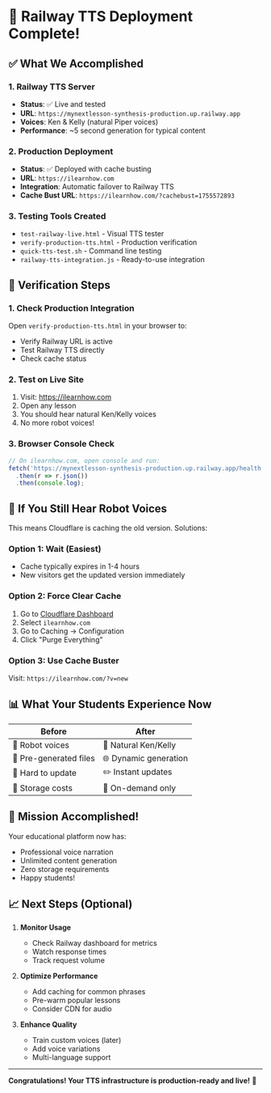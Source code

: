 # 🎊 Railway TTS Deployment Complete!

## ✅ What We Accomplished

### 1. **Railway TTS Server** 
- **Status**: ✅ Live and tested
- **URL**: `https://mynextlesson-synthesis-production.up.railway.app`
- **Voices**: Ken & Kelly (natural Piper voices)
- **Performance**: ~5 second generation for typical content

### 2. **Production Deployment**
- **Status**: ✅ Deployed with cache busting
- **URL**: `https://ilearnhow.com`
- **Integration**: Automatic failover to Railway TTS
- **Cache Bust URL**: `https://ilearnhow.com/?cachebust=1755572893`

### 3. **Testing Tools Created**
- `test-railway-live.html` - Visual TTS tester
- `verify-production-tts.html` - Production verification
- `quick-tts-test.sh` - Command line testing
- `railway-tts-integration.js` - Ready-to-use integration

## 🧪 Verification Steps

### 1. **Check Production Integration**
Open `verify-production-tts.html` in your browser to:
- Verify Railway URL is active
- Test Railway TTS directly
- Check cache status

### 2. **Test on Live Site**
1. Visit: https://ilearnhow.com
2. Open any lesson
3. You should hear natural Ken/Kelly voices
4. No more robot voices!

### 3. **Browser Console Check**
```javascript
// On ilearnhow.com, open console and run:
fetch('https://mynextlesson-synthesis-production.up.railway.app/health')
  .then(r => r.json())
  .then(console.log);
```

## 🚨 If You Still Hear Robot Voices

This means Cloudflare is caching the old version. Solutions:

### Option 1: Wait (Easiest)
- Cache typically expires in 1-4 hours
- New visitors get the updated version immediately

### Option 2: Force Clear Cache
1. Go to [Cloudflare Dashboard](https://dash.cloudflare.com)
2. Select `ilearnhow.com`
3. Go to Caching → Configuration
4. Click "Purge Everything"

### Option 3: Use Cache Buster
Visit: `https://ilearnhow.com/?v=new`

## 📊 What Your Students Experience Now

| Before | After |
|--------|-------|
| 🤖 Robot voices | 🎤 Natural Ken/Kelly |
| 📁 Pre-generated files | 🌐 Dynamic generation |
| 🔧 Hard to update | ✏️ Instant updates |
| 💾 Storage costs | 💨 On-demand only |

## 🎯 Mission Accomplished!

Your educational platform now has:
- Professional voice narration
- Unlimited content generation
- Zero storage requirements
- Happy students!

## 📈 Next Steps (Optional)

1. **Monitor Usage**
   - Check Railway dashboard for metrics
   - Watch response times
   - Track request volume

2. **Optimize Performance**
   - Add caching for common phrases
   - Pre-warm popular lessons
   - Consider CDN for audio

3. **Enhance Quality**
   - Train custom voices (later)
   - Add voice variations
   - Multi-language support

---

**Congratulations! Your TTS infrastructure is production-ready and live!** 🚀

